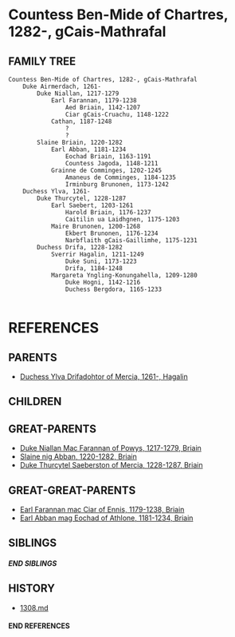 # Countess Ben-Mide of Chartres, 1282-, gCais-Mathrafal

## FAMILY TREE
```
Countess Ben-Mide of Chartres, 1282-, gCais-Mathrafal
    Duke Airmerdach, 1261-
        Duke Niallan, 1217-1279
            Earl Farannan, 1179-1238
                Aed Briain, 1142-1207
                Ciar gCais-Cruachu, 1148-1222
            Cathan, 1187-1248
                ?
                ?
        Slaine Briain, 1220-1282
            Earl Abban, 1181-1234
                Eochad Briain, 1163-1191
                Countess Jagoda, 1148-1211
            Grainne de Comminges, 1202-1245
                Amaneus de Comminges, 1184-1235
                Irminburg Brunonen, 1173-1242
    Duchess Ylva, 1261-
        Duke Thurcytel, 1228-1287
            Earl Saebert, 1203-1261
                Harold Briain, 1176-1237
                Caitilin ua Laidhgnen, 1175-1203
            Maire Brunonen, 1200-1268
                Ekbert Brunonen, 1176-1234
                Narbflaith gCais-Gaillimhe, 1175-1231
        Duchess Drifa, 1228-1282
            Sverrir Hagalin, 1211-1249
                Duke Suni, 1173-1223
                Drifa, 1184-1248
            Margareta Yngling-Konungahella, 1209-1280
                Duke Hogni, 1142-1216
                Duchess Bergdora, 1165-1233
    
```


# REFERENCES

## PARENTS 
* [Duchess Ylva Drifadohtor of Mercia, 1261-, Hagalin](ylva_drifadohtor_1261.md)

## CHILDREN 


## GREAT-PARENTS 
* [Duke Niallan Mac Farannan of Powys, 1217-1279, Briain](niallan_mac_farannan_1217.md)
* [Slaine nig Abban, 1220-1282, Briain](slaine_nig_abban_1220.md)
* [Duke Thurcytel Saeberston of Mercia, 1228-1287, Briain](thurcytel_saebertson_1228.md)


## GREAT-GREAT-PARENTS 
* [Earl Farannan mac Ciar of Ennis, 1179-1238, Briain](farannan_mac_ciar_1179.md)
* [Earl Abban mag Eochad of Athlone, 1181-1234, Briain](abban_mag_eochad_1181.md)

## SIBLINGS

##### END SIBLINGS  
## HISTORY
* [1308.md](../h/1308.md)

#### END REFERENCES
